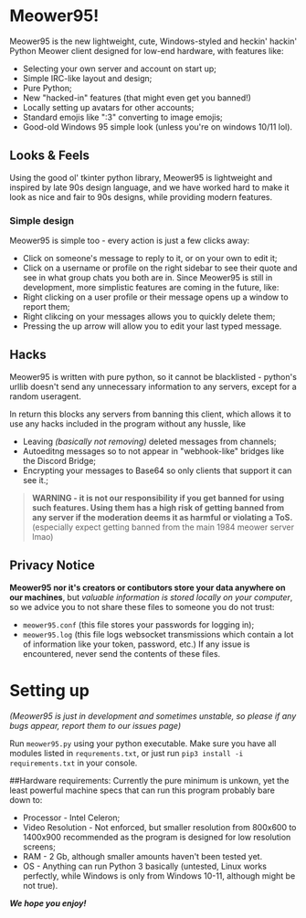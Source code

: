 # Meower95!
Meower95 is the new lightweight, cute, Windows-styled and heckin' hackin' Python Meower client designed for low-end hardware, with features like:
* Selecting your own server and account on start up;
* Simple IRC-like layout and design;
* Pure Python;
* New "hacked-in" features (that might even get you banned!)
* Locally setting up avatars for other accounts;
* Standard emojis like ":3" converting to image emojis;
* Good-old Windows 95 simple look (unless you're on windows 10/11 lol).
## Looks & Feels
Using the good ol' tkinter python library, Meower95 is lightweight and inspired by late 90s design language, and we have worked hard to make it look as nice and fair to 90s designs, while providing modern features.
### Simple design
Meower95 is simple too - every action is just a few clicks away:
* Click on someone's message to reply to it, or on your own to edit it;
* Click on a username or profile on the right sidebar to see their quote and see in what group chats you both are in.
Since Meower95 is still in development, more simplistic features are coming in the future, like:
* Right clicking on a user profile or their message opens up a window to report them;
* Right clikcing on your messages allows you to quickly delete them;
* Pressing the up arrow will allow you to edit your last typed message.
## Hacks
Meower95 is written with pure python, so it cannot be blacklisted - python's urllib doesn't send any unnecessary information to any servers, except for a random useragent.

In return this blocks any servers from banning this client, which allows it to use any hacks included in the program without any hussle, like
* Leaving *(basically not removing)* deleted messages from channels;
* Autoeditng messages so to not appear in "webhook-like" bridges like the Discord Bridge;
* Encrypting your messages to Base64 so only clients that support it can see it.;
> **WARNING - it is not our responsibility if you get banned for using such features. Using them has a high risk of getting banned from any server if the moderation deems it as harmful or violating a ToS.** (especially expect getting banned from the main 1984 meower server lmao)
## Privacy Notice
**Meower95 nor it's creators or contibutors store your data anywhere on our machines**, but *valuable information is stored locally on your computer*, so we advice you to not share these files to someone you do not trust:
* `meower95.conf` (this file stores your passwords for logging in);
* `meower95.log` (this file logs websocket transmissions which contain a lot of information like your token, password, etc.)
If any issue is encountered, never send the contents of these files.

# Setting up
*(Meower95 is just in development and sometimes unstable, so please if any bugs appear, report them to our issues page)*

Run `meower95.py` using your python executable. Make sure you have all modules listed in `requrements.txt`, or just run `pip3 install -i requirements.txt` in your console.

##Hardware requirements:
Currently the pure minimum is unkown, yet the least powerful machine specs that can run this program probably bare down to:
* Processor - Intel Celeron;
* Video Resolution - Not enforced, but smaller resolution from 800x600 to 1400x900 recommended as the program is designed for low resolution screens;
* RAM - 2 Gb, although smaller amounts haven't been tested yet.
* OS - Anything can run Python 3 basically (untested, Linux works perfectly, while Windows is only from Windows 10-11, although might be not true).

***We hope you enjoy!***
